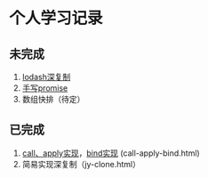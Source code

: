 # 个人学习记录



## 未完成

1. [lodash深复制](https://github.com/yygmind/blog/issues/31)
2. [手写promise](https://github.com/YvetteLau/Blog/issues/2)
3. 数组快排（待定）

## 已完成

1. [call、apply实现](https://github.com/mqyqingfeng/Blog/issues/11)，[bind实现](https://github.com/mqyqingfeng/Blog/issues/12)  (call-apply-bind.html)
2. 简易实现深复制（jy-clone.html）



